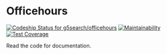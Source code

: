 # Officehours

[![Codeship Status for g5search/officehours](https://app.codeship.com/projects/58f88bd0-f98f-0135-9c22-5e26279b958e/status?branch=master)](https://app.codeship.com/projects/278583)
[![Maintainability](https://api.codeclimate.com/v1/badges/d25aa080f4baf3945430/maintainability)](https://codeclimate.com/github/g5search/officehours/maintainability)
[![Test Coverage](https://api.codeclimate.com/v1/badges/d25aa080f4baf3945430/test_coverage)](https://codeclimate.com/github/g5search/officehours/test_coverage)

Read the code for documentation.
